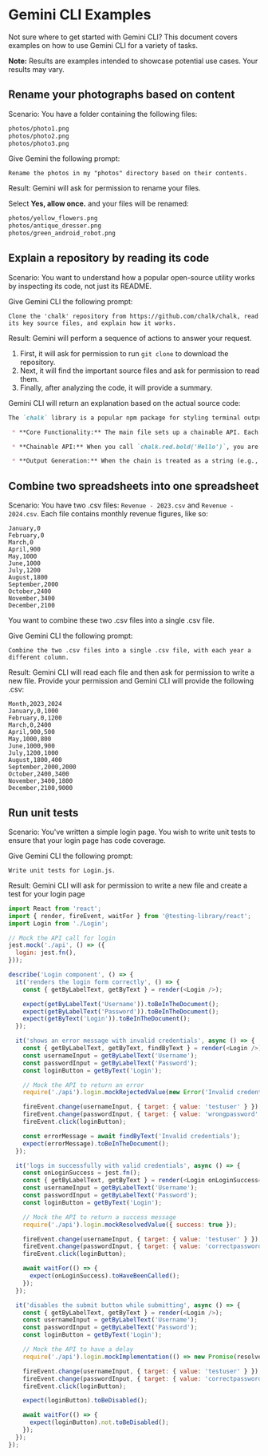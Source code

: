 # Gemini CLI Examples

Not sure where to get started with Gemini CLI? This document covers examples on how to use Gemini CLI for a variety of tasks.

**Note:** Results are examples intended to showcase potential use cases. Your results may vary.

## Rename your photographs based on content

Scenario: You have a folder containing the following files:

```bash
photos/photo1.png
photos/photo2.png
photos/photo3.png
```

Give Gemini the following prompt:

```cli
Rename the photos in my "photos" directory based on their contents.
```

Result: Gemini will ask for permission to rename your files. 

Select **Yes, allow once.** and your files will be renamed:

```bash
photos/yellow_flowers.png
photos/antique_dresser.png
photos/green_android_robot.png
```

## Explain a repository by reading its code

Scenario: You want to understand how a popular open-source utility works by inspecting its code, not just its README.

Give Gemini CLI the following prompt:

```cli
Clone the 'chalk' repository from https://github.com/chalk/chalk, read its key source files, and explain how it works.
```

Result: Gemini will perform a sequence of actions to answer your request.

1.  First, it will ask for permission to run `git clone` to download the repository.
2.  Next, it will find the important source files and ask for permission to read them.
3.  Finally, after analyzing the code, it will provide a summary.

Gemini CLI will return an explanation based on the actual source code:

```markdown
The `chalk` library is a popular npm package for styling terminal output with colors. After analyzing the source code, here's how it works:

 * **Core Functionality:** The main file sets up a chainable API. Each color or modifier (like `bold` or `italic`) is a getter that appends the corresponding ANSI escape code to an internal stack.

 * **Chainable API:** When you call `chalk.red.bold('Hello')`, you are accessing getters. The `red` getter adds the red color code, and the `bold` getter adds the bold code.

 * **Output Generation:** When the chain is treated as a string (e.g., in `console.log`), a final `toString()` method is called. This method joins all the stored ANSI codes, wraps them around the input string ('Hello'), and adds a reset code at the end. This produces the final, styled string that the terminal can render.
```

## Combine two spreadsheets into one spreadsheet

Scenario: You have two .csv files: `Revenue - 2023.csv` and `Revenue - 2024.csv`. Each file contains monthly revenue figures, like so:

```csv
January,0
February,0
March,0
April,900
May,1000
June,1000
July,1200
August,1800
September,2000
October,2400
November,3400
December,2100
```

You want to combine these two .csv files into a single .csv file.

Give Gemini CLI the following prompt:

```cli
Combine the two .csv files into a single .csv file, with each year a different column.
```

Result: Gemini CLI will read each file and then ask for permission to write a new file. Provide your permission and Gemini CLI will provide the following .csv:

```csv
Month,2023,2024
January,0,1000
February,0,1200
March,0,2400
April,900,500
May,1000,800
June,1000,900
July,1200,1000
August,1800,400
September,2000,2000
October,2400,3400
November,3400,1800
December,2100,9000
```
## Run unit tests

Scenario: You've written a simple login page. You wish to write unit tests to ensure that your login page has code coverage.

Give Gemini CLI the following prompt:

```cli
Write unit tests for Login.js.
```

Result: Gemini CLI will ask for permission to write a new file and create a test for your login page

```javascript
import React from 'react';
import { render, fireEvent, waitFor } from '@testing-library/react';
import Login from './Login';

// Mock the API call for login
jest.mock('./api', () => ({
  login: jest.fn(),
}));

describe('Login component', () => {
  it('renders the login form correctly', () => {
    const { getByLabelText, getByText } = render(<Login />);

    expect(getByLabelText('Username')).toBeInTheDocument();
    expect(getByLabelText('Password')).toBeInTheDocument();
    expect(getByText('Login')).toBeInTheDocument();
  });

  it('shows an error message with invalid credentials', async () => {
    const { getByLabelText, getByText, findByText } = render(<Login />);
    const usernameInput = getByLabelText('Username');
    const passwordInput = getByLabelText('Password');
    const loginButton = getByText('Login');

    // Mock the API to return an error
    require('./api').login.mockRejectedValue(new Error('Invalid credentials'));

    fireEvent.change(usernameInput, { target: { value: 'testuser' } });
    fireEvent.change(passwordInput, { target: { value: 'wrongpassword' } });
    fireEvent.click(loginButton);

    const errorMessage = await findByText('Invalid credentials');
    expect(errorMessage).toBeInTheDocument();
  });

  it('logs in successfully with valid credentials', async () => {
    const onLoginSuccess = jest.fn();
    const { getByLabelText, getByText } = render(<Login onLoginSuccess={onLoginSuccess} />);
    const usernameInput = getByLabelText('Username');
    const passwordInput = getByLabelText('Password');
    const loginButton = getByText('Login');

    // Mock the API to return a success message
    require('./api').login.mockResolvedValue({ success: true });

    fireEvent.change(usernameInput, { target: { value: 'testuser' } });
    fireEvent.change(passwordInput, { target: { value: 'correctpassword' } });
    fireEvent.click(loginButton);

    await waitFor(() => {
      expect(onLoginSuccess).toHaveBeenCalled();
    });
  });

  it('disables the submit button while submitting', async () => {
    const { getByLabelText, getByText } = render(<Login />);
    const usernameInput = getByLabelText('Username');
    const passwordInput = getByLabelText('Password');
    const loginButton = getByText('Login');

    // Mock the API to have a delay
    require('./api').login.mockImplementation(() => new Promise(resolve => setTimeout(() => resolve({ success: true }), 1000)));

    fireEvent.change(usernameInput, { target: { value: 'testuser' } });
    fireEvent.change(passwordInput, { target: { value: 'correctpassword' } });
    fireEvent.click(loginButton);

    expect(loginButton).toBeDisabled();

    await waitFor(() => {
      expect(loginButton).not.toBeDisabled();
    });
  });
});
```